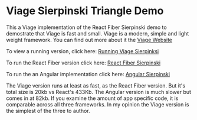 # Viage Sierpinski Triangle Demo

This a Viage implementation of the React Fiber Sierpinski demo to demostrate that Viage is fast and small. Viage is a modern, simple and light weight framework. You can find out more about it the [Viage Website](https://schlotg.github.io/#/home)

To view a running version, click here: [Running Viage Sierpinksi](https://schlotg.github.io/sierpinski)

To run the React Fiber version click here: [React Fiber Sierpinski](https://claudiopro.github.io/react-fiber-vs-stack-demo/fiber.html)

To run the an Angular implementation click here: [Angular Sierpinski](https://gund.github.io/ng-s-triangle-demo/single/)


The Viage version runs at least as fast, as the React Fiber version. But it's total size is 20kb vs React's 433Kb. The Angular version is much slower but comes in at 82kb. If you examine the amount of app specific code, it is comparable across all three frameworks. In my opinion the Viage version is the simplest of the three to author.
